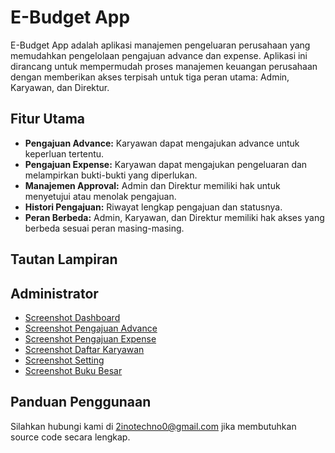 # E-Budget App

E-Budget App adalah aplikasi manajemen pengeluaran perusahaan yang memudahkan pengelolaan pengajuan advance dan expense. Aplikasi ini dirancang untuk mempermudah proses manajemen keuangan perusahaan dengan memberikan akses terpisah untuk tiga peran utama: Admin, Karyawan, dan Direktur.

## Fitur Utama

- **Pengajuan Advance:** Karyawan dapat mengajukan advance untuk keperluan tertentu.
- **Pengajuan Expense:** Karyawan dapat mengajukan pengeluaran dan melampirkan bukti-bukti yang diperlukan.
- **Manajemen Approval:** Admin dan Direktur memiliki hak untuk menyetujui atau menolak pengajuan.
- **Histori Pengajuan:** Riwayat lengkap pengajuan dan statusnya.
- **Peran Berbeda:** Admin, Karyawan, dan Direktur memiliki hak akses yang berbeda sesuai peran masing-masing.

## Tautan Lampiran

## Administrator
- [Screenshot Dashboard](screenshot/Administrator/Dashboard.png)
- [Screenshot Pengajuan Advance](screenshot/Administrator/PengajuanAdvance.png)
- [Screenshot Pengajuan Expense](screenshot/Administrator/PengajuanExpanse.png)
- [Screenshot Daftar Karyawan](screenshot/Administrator/DaftarKaryawan.png)
- [Screenshot Setting](screenshot/Administrator/Setting.png)
- [Screenshot Buku Besar](screenshot/Direktur/BukuBesar.png)

## Panduan Penggunaan
Silahkan hubungi kami di 2inotechno0@gmail.com jika membutuhkan source code secara lengkap.
